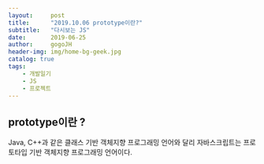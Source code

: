 ```yaml
---
layout:     post
title:      "2019.10.06 prototype이란?"
subtitle:   "다시보는 JS"
date:       2019-06-25
author:     gogoJH
header-img: img/home-bg-geek.jpg
catalog: true
tags:
    - 개발일기
    - JS
    - 프로젝트
---
```


## prototype이란 ? 

Java, C++과 같은 클래스 기반 객체지향 프로그래밍 언어와 달리 자바스크립트는 프로토타입 기반 객체지향 프로그래밍 언어이다.
<!--stackedit_data:
eyJoaXN0b3J5IjpbMTQ2MDg4NTQxOSwxNjQyODYxOTE5LDIxMD
cyODkzNDgsLTEwMjM4NTkwOTNdfQ==
-->